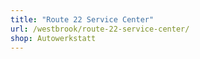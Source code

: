 ```yaml
---
title: "Route 22 Service Center"
url: /westbrook/route-22-service-center/
shop: Autowerkstatt
---
```

